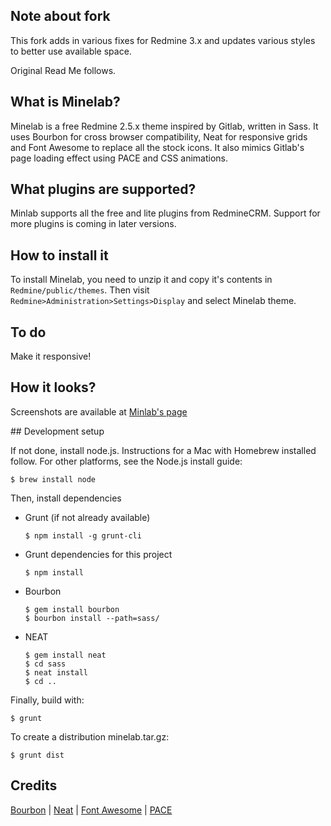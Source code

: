 ## Note about fork
This fork adds in various fixes for Redmine 3.x and updates various styles to better use available space.

Original Read Me follows.

## What is Minelab?

Minelab is a free Redmine 2.5.x theme inspired by Gitlab, written in Sass. It uses Bourbon for cross browser compatibility, Neat for responsive grids and Font Awesome to replace all the stock icons. It also mimics Gitlab's page loading effect using PACE and CSS animations.

## What plugins are supported?

Minlab supports all the free and lite plugins from RedmineCRM. Support for more plugins is coming in later versions.

## How to install it

To install Minelab, you need to unzip it and copy it's contents in `Redmine/public/themes`. Then visit `Redmine>Administration>Settings>Display` and select Minelab theme.

## To do

Make it responsive!

## How it looks?

Screenshots are available at [Minlab's page](http://hardpixel.github.io/minelab/)


## Development setup

If not done, install node.js. Instructions for a Mac with Homebrew installed
follow. For other platforms, see the Node.js install guide:

~~~~
$ brew install node
~~~~

Then, install dependencies

  * Grunt (if not already available)

	~~~~
	$ npm install -g grunt-cli
	~~~~

  * Grunt dependencies for this project

	~~~~
	$ npm install
	~~~~

  * Bourbon

	~~~~
	$ gem install bourbon
	$ bourbon install --path=sass/
	~~~~

  * NEAT

	~~~~
	$ gem install neat
	$ cd sass
	$ neat install
	$ cd ..
	~~~~

Finally, build with:

~~~~
$ grunt
~~~~

To create a distribution minelab.tar.gz:

~~~~
$ grunt dist
~~~~

## Credits

[Bourbon](http://bourbon.io/) | [Neat](http://neat.bourbon.io/) | [Font Awesome](http://fontawesome.io/) | [PACE](http://github.hubspot.com/pace/)
